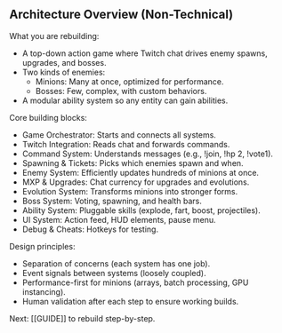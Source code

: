 ## Architecture Overview (Non-Technical)

What you are rebuilding:

- A top-down action game where Twitch chat drives enemy spawns, upgrades, and bosses.
- Two kinds of enemies:
  - Minions: Many at once, optimized for performance.
  - Bosses: Few, complex, with custom behaviors.
- A modular ability system so any entity can gain abilities.

Core building blocks:

- Game Orchestrator: Starts and connects all systems.
- Twitch Integration: Reads chat and forwards commands.
- Command System: Understands messages (e.g., !join, !hp 2, !vote1).
- Spawning & Tickets: Picks which enemies spawn and when.
- Enemy System: Efficiently updates hundreds of minions at once.
- MXP & Upgrades: Chat currency for upgrades and evolutions.
- Evolution System: Transforms minions into stronger forms.
- Boss System: Voting, spawning, and health bars.
- Ability System: Pluggable skills (explode, fart, boost, projectiles).
- UI System: Action feed, HUD elements, pause menu.
- Debug & Cheats: Hotkeys for testing.

Design principles:

- Separation of concerns (each system has one job).
- Event signals between systems (loosely coupled).
- Performance-first for minions (arrays, batch processing, GPU instancing).
- Human validation after each step to ensure working builds.

Next: [[GUIDE]] to rebuild step-by-step.


